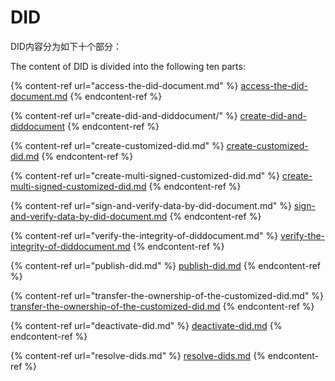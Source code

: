 # DID

DID内容分为如下十个部分：

The content of DID is divided into the following ten parts:

{% content-ref url="access-the-did-document.md" %}
[access-the-did-document.md](access-the-did-document.md)
{% endcontent-ref %}

{% content-ref url="create-did-and-diddocument/" %}
[create-did-and-diddocument](create-did-and-diddocument/)
{% endcontent-ref %}

{% content-ref url="create-customized-did.md" %}
[create-customized-did.md](create-customized-did.md)
{% endcontent-ref %}

{% content-ref url="create-multi-signed-customized-did.md" %}
[create-multi-signed-customized-did.md](create-multi-signed-customized-did.md)
{% endcontent-ref %}

{% content-ref url="sign-and-verify-data-by-did-document.md" %}
[sign-and-verify-data-by-did-document.md](sign-and-verify-data-by-did-document.md)
{% endcontent-ref %}

{% content-ref url="verify-the-integrity-of-diddocument.md" %}
[verify-the-integrity-of-diddocument.md](verify-the-integrity-of-diddocument.md)
{% endcontent-ref %}

{% content-ref url="publish-did.md" %}
[publish-did.md](publish-did.md)
{% endcontent-ref %}

{% content-ref url="transfer-the-ownership-of-the-customized-did.md" %}
[transfer-the-ownership-of-the-customized-did.md](transfer-the-ownership-of-the-customized-did.md)
{% endcontent-ref %}

{% content-ref url="deactivate-did.md" %}
[deactivate-did.md](deactivate-did.md)
{% endcontent-ref %}

{% content-ref url="resolve-dids.md" %}
[resolve-dids.md](resolve-dids.md)
{% endcontent-ref %}
